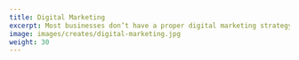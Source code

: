 ```yaml
---
title: Digital Marketing
excerpt: Most businesses don’t have a proper digital marketing strategy. It can be intimidating to even know where to start. Don’t worry - we’ll find the most effective mix for you, making sure you’re sending out the right message, in the right place, at the right time.
image: images/creates/digital-marketing.jpg
weight: 30
---
```

